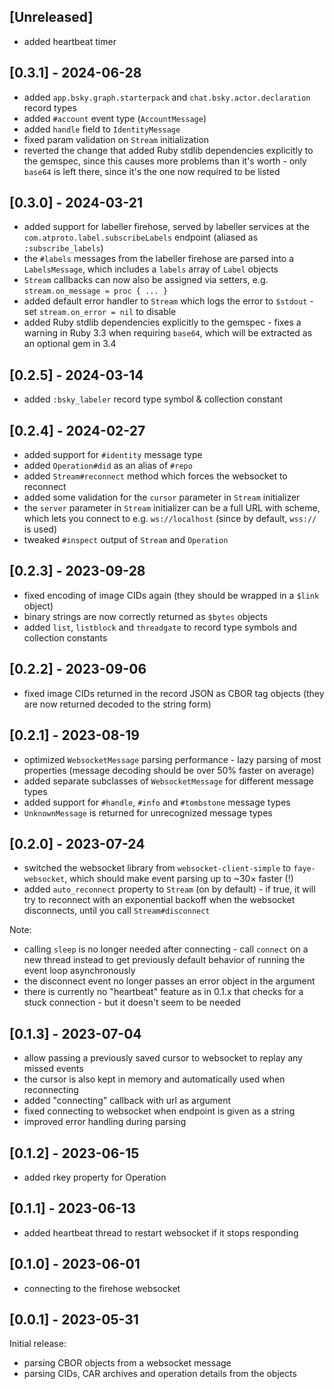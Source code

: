 ## [Unreleased]

- added heartbeat timer

## [0.3.1] - 2024-06-28

- added `app.bsky.graph.starterpack` and `chat.bsky.actor.declaration` record types
- added `#account` event type (`AccountMessage`)
- added `handle` field to `IdentityMessage`
- fixed param validation on `Stream` initialization
- reverted the change that added Ruby stdlib dependencies explicitly to the gemspec, since this causes more problems than it's worth - only `base64` is left there, since it's the one now required to be listed

## [0.3.0] - 2024-03-21

- added support for labeller firehose, served by labeller services at the `com.atproto.label.subscribeLabels` endpoint (aliased as `:subscribe_labels`)
- the `#labels` messages from the labeller firehose are parsed into a `LabelsMessage`, which includes a `labels` array of `Label` objects
- `Stream` callbacks can now also be assigned via setters, e.g. `stream.on_message = proc { ... }`
- added default error handler to `Stream` which logs the error to `$stdout` - set `stream.on_error = nil` to disable
- added Ruby stdlib dependencies explicitly to the gemspec - fixes a warning in Ruby 3.3 when requiring `base64`, which will be extracted as an optional gem in 3.4

## [0.2.5] - 2024-03-14

- added `:bsky_labeler` record type symbol & collection constant

## [0.2.4] - 2024-02-27

- added support for `#identity` message type
- added `Operation#did` as an alias of `#repo`
- added `Stream#reconnect` method which forces the websocket to reconnect
- added some validation for the `cursor` parameter in `Stream` initializer
- the `server` parameter in `Stream` initializer can be a full URL with scheme, which lets you connect to e.g. `ws://localhost` (since by default, `wss://` is used)
- tweaked `#inspect` output of `Stream` and `Operation`

## [0.2.3] - 2023-09-28

- fixed encoding of image CIDs again (they should be wrapped in a `$link` object)
- binary strings are now correctly returned as `$bytes` objects
- added `list`, `listblock` and `threadgate` to record type symbols and collection constants

## [0.2.2] - 2023-09-06

- fixed image CIDs returned in the record JSON as CBOR tag objects (they are now returned decoded to the string form)

## [0.2.1] - 2023-08-19

- optimized `WebsocketMessage` parsing performance - lazy parsing of most properties (message decoding should be over 50% faster on average)
- added separate subclasses of `WebsocketMessage` for different message types
- added support for `#handle`, `#info` and `#tombstone` message types
- `UnknownMessage` is returned for unrecognized message types

## [0.2.0] - 2023-07-24

- switched the websocket library from `websocket-client-simple` to `faye-websocket`, which should make event parsing up to ~30× faster (!)
- added `auto_reconnect` property to `Stream` (on by default) - if true, it will try to reconnect with an exponential backoff when the websocket disconnects, until you call `Stream#disconnect`

Note:

- calling `sleep` is no longer needed after connecting - call `connect` on a new thread instead to get previously default behavior of running the event loop asynchronously
- the disconnect event no longer passes an error object in the argument
- there is currently no "heartbeat" feature as in 0.1.x that checks for a stuck connection - but it doesn't seem to be needed

## [0.1.3] - 2023-07-04

- allow passing a previously saved cursor to websocket to replay any missed events
- the cursor is also kept in memory and automatically used when reconnecting
- added "connecting" callback with url as argument
- fixed connecting to websocket when endpoint is given as a string
- improved error handling during parsing

## [0.1.2] - 2023-06-15

- added rkey property for Operation

## [0.1.1] - 2023-06-13

- added heartbeat thread to restart websocket if it stops responding

## [0.1.0] - 2023-06-01

- connecting to the firehose websocket

## [0.0.1] - 2023-05-31

Initial release:

- parsing CBOR objects from a websocket message
- parsing CIDs, CAR archives and operation details from the objects

